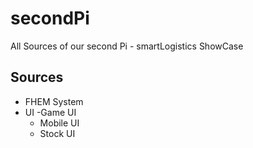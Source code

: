 # secondPi
All Sources of our second Pi - smartLogistics ShowCase

## Sources
- FHEM System
- UI
  -Game UI
  - Mobile UI
  - Stock UI
